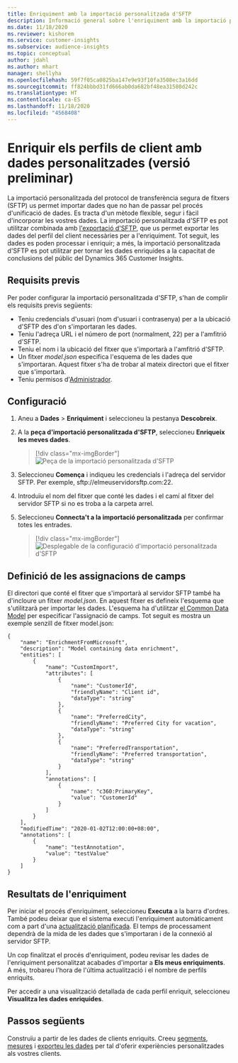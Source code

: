 ```yaml
---
title: Enriquiment amb la importació personalitzada d'SFTP
description: Informació general sobre l'enriquiment amb la importació personalitzada d'SFTP.
ms.date: 11/18/2020
ms.reviewer: kishorem
ms.service: customer-insights
ms.subservice: audience-insights
ms.topic: conceptual
author: jdahl
ms.author: mhart
manager: shellyha
ms.openlocfilehash: 59f7f05ca0825ba147e9e93f10fa3508ec3a16dd
ms.sourcegitcommit: ff824bbbd31fd666ab0da682bf48ea31580d242c
ms.translationtype: HT
ms.contentlocale: ca-ES
ms.lasthandoff: 11/18/2020
ms.locfileid: "4568408"
---
```

# <a name="enrich-customer-profiles-with-custom-data-preview"></a>Enriquir els perfils de client amb dades personalitzades (versió preliminar)

La importació personalitzada del protocol de transferència segura de fitxers (SFTP) us permet importar dades que no han de passar pel procés d'unificació de dades. Es tracta d'un mètode flexible, segur i fàcil d'incorporar les vostres dades. La importació personalitzada d'SFTP es pot utilitzar combinada amb [l'exportació d'SFTP](export-sftp.md), que us permet exportar les dades del perfil del client necessàries per a l'enriquiment. Tot seguit, les dades es poden processar i enriquir; a més, la importació personalitzada d'SFTP es pot utilitzar per tornar les dades enriquides a la capacitat de conclusions del públic del Dynamics 365 Customer Insights.

## <a name="prerequisites"></a>Requisits previs

Per poder configurar la importació personalitzada d'SFTP, s'han de complir els requisits previs següents:

- Teniu credencials d'usuari (nom d'usuari i contrasenya) per a la ubicació d'SFTP des d'on s'importaran les dades.
- Teniu l'adreça URL i el número de port (normalment, 22) per a l'amfitrió d'SFTP.
- Teniu el nom i la ubicació del fitxer que s'importarà a l'amfitrió d'SFTP.
- Un fitxer *model.json* especifica l'esquema de les dades que s'importaran. Aquest fitxer s'ha de trobar al mateix directori que el fitxer que s'importarà.
- Teniu permisos d'[Administrador](permissions.md#administrator).

## <a name="configuration"></a>Configuració

1. Aneu a **Dades** > **Enriquiment** i seleccioneu la pestanya **Descobreix**.

1. A la **peça d'importació personalitzada d'SFTP**, seleccioneu **Enriqueix les meves dades**.

   > [!div class="mx-imgBorder"]
   > ![Peça de la importació personalitzada d'SFTP](media/SFTP_Custom_Import_tile.png "Peça de la importació personalitzada d'SFTP")

1. Seleccioneu **Comença** i indiqueu les credencials i l'adreça del servidor SFTP. Per exemple, sftp://elmeuservidorsftp.com:22.

1. Introduïu el nom del fitxer que conté les dades i el camí al fitxer del servidor SFTP si no es troba a la carpeta arrel.

1. Seleccioneu **Connecta't a la importació personalitzada** per confirmar totes les entrades.

   > [!div class="mx-imgBorder"]
   > ![Desplegable de la configuració d'importació personalitzada d'SFTP](media/SFTP_Custom_Import_Configuration_flyout.png "Desplegable de la configuració d'importació personalitzada d'SFTP")

## <a name="defining-field-mappings"></a>Definició de les assignacions de camps 

El directori que conté el fitxer que s'importarà al servidor SFTP també ha d'incloure un fitxer *model.json*. En aquest fitxer es defineix l'esquema que s'utilitzarà per importar les dades. L'esquema ha d'utilitzar [el Common Data Model](https://docs.microsoft.com/common-data-model/) per especificar l'assignació de camps. Tot seguit es mostra un exemple senzill de fitxer model.json:

```
{
    "name": "EnrichmentFromMicrosoft",
    "description": "Model containing data enrichment",
    "entities": [
        {
            "name": "CustomImport",
            "attributes": [
                {
                    "name": "CustomerId",
                    "friendlyName": "Client id",
                    "dataType": "string"
                },
                {
                    "name": "PreferredCity",
                    "friendlyName": "Preferred City for vacation",
                    "dataType": "string"
                },
                {
                    "name": "PreferredTransportation",
                    "friendlyName": "Preferred transportation",
                    "dataType": "string"
                }
            ],
            "annotations": [
                {
                    "name": "c360:PrimaryKey",
                    "value": "CustomerId"
                }
            ]
        }
    ],
    "modifiedTime": "2020-01-02T12:00:00+08:00",
    "annotations": [
        {
            "name": "testAnnotation",
            "value": "testValue"
        }
    ]
}
```

## <a name="enrichment-results"></a>Resultats de l'enriquiment

Per iniciar el procés d'enriquiment, seleccioneu **Executa** a la barra d'ordres. També podeu deixar que el sistema executi l'enriquiment automàticament com a part d'una [actualització planificada](system.md#schedule-tab). El temps de processament dependrà de la mida de les dades que s'importaran i de la connexió al servidor SFTP.

Un cop finalitzat el procés d'enriquiment, podeu revisar les dades de l'enriquiment personalitzat acabades d'importar a **Els meus enriquiments**. A més, trobareu l'hora de l'última actualització i el nombre de perfils enriquits.

Per accedir a una visualització detallada de cada perfil enriquit, seleccioneu **Visualitza les dades enriquides**.

## <a name="next-steps"></a>Passos següents

Construïu a partir de les dades de clients enriquits. Creeu [segments](segments.md), [mesures](measures.md) i [exporteu les dades](export-destinations.md) per tal d'oferir experiències personalitzades als vostres clients.



